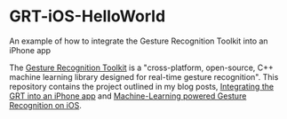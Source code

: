 # GRT-iOS-HelloWorld
An example of how to integrate the Gesture Recognition Toolkit into an iPhone app


The [Gesture Recognition Toolkit](https://github.com/nickgillian/grt) is a "cross-platform, open-source, C++ machine learning library 
designed for real-time gesture recognition". This repository contains the project outlined in my blog posts, [Integrating the GRT into an 
iPhone app](https://www.nickarner.com/blog/2017/8/21/integrating-the-grt-into-an-iphone-app) and [Machine-Learning powered Gesture Recognition on iOS](https://www.nickarner.com/blog/machine-learning-powered-gesture-recognition-on-ios).
